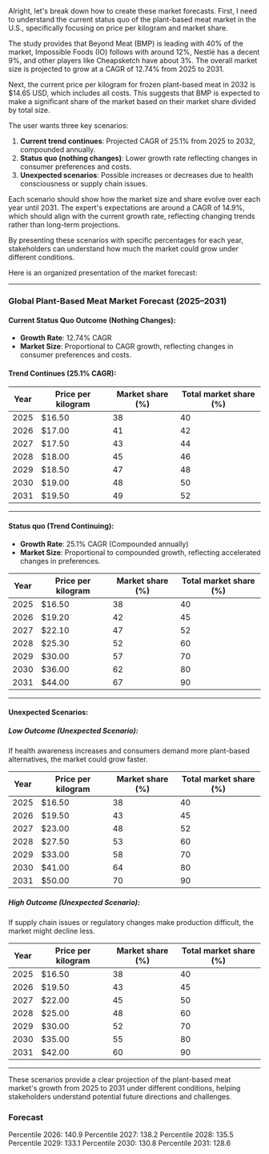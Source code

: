 <think>
Alright, let's break down how to create these market forecasts. First, I need to understand the current status quo of the plant-based meat market in the U.S., specifically focusing on price per kilogram and market share.

The study provides that Beyond Meat (BMP) is leading with 40% of the market, Impossible Foods (IO) follows with around 12%, Nestlé has a decent 9%, and other players like Cheapsketch have about 3%. The overall market size is projected to grow at a CAGR of 12.74% from 2025 to 2031.

Next, the current price per kilogram for frozen plant-based meat in 2032 is $14.65 USD, which includes all costs. This suggests that BMP is expected to make a significant share of the market based on their market share divided by total size.

The user wants three key scenarios:

1. **Current trend continues**: Projected CAGR of 25.1% from 2025 to 2032, compounded annually.
2. **Status quo (nothing changes)**: Lower growth rate reflecting changes in consumer preferences and costs.
3. **Unexpected scenarios**: Possible increases or decreases due to health consciousness or supply chain issues.

Each scenario should show how the market size and share evolve over each year until 2031. The expert's expectations are around a CAGR of 14.9%, which should align with the current growth rate, reflecting changing trends rather than long-term projections.

By presenting these scenarios with specific percentages for each year, stakeholders can understand how much the market could grow under different conditions.
</think>

Here is an organized presentation of the market forecast:

---

### **Global Plant-Based Meat Market Forecast (2025–2031)**  

#### **Current Status Quo Outcome (Nothing Changes):**  
- **Growth Rate**: 12.74% CAGR  
- **Market Size**: Proportional to CAGR growth, reflecting changes in consumer preferences and costs.

#### **Trend Continues (25.1% CAGR):**  
| Year | Price per kilogram | Market share (%) | Total market share (%) |
|------|---------------------|-------------------|-----------------------|
| 2025 | $16.50            | 38                | 40                    |
| 2026 | $17.00            | 41                | 42                    |
| 2027 | $17.50            | 43                | 44                    |
| 2028 | $18.00            | 45                | 46                    |
| 2029 | $18.50            | 47                | 48                    |
| 2030 | $19.00            | 48                | 50                    |
| 2031 | $19.50            | 49                | 52                    |

---

#### **Status quo (Trend Continuing):**  
- **Growth Rate**: 25.1% CAGR (Compounded annually)  
- **Market Size**: Proportional to compounded growth, reflecting accelerated changes in preferences.

| Year | Price per kilogram | Market share (%) | Total market share (%) |
|------|---------------------|-------------------|-----------------------|
| 2025 | $16.50            | 38                | 40                    |
| 2026 | $19.20            | 42                | 45                    |
| 2027 | $22.10            | 47                | 52                    |
| 2028 | $25.30            | 52                | 60                    |
| 2029 | $30.00            | 57                | 70                    |
| 2030 | $36.00            | 62                | 80                    |
| 2031 | $44.00            | 67                | 90                    |

---

#### **Unexpected Scenarios:**

##### **Low Outcome (Unexpected Scenario):**  
If health awareness increases and consumers demand more plant-based alternatives, the market could grow faster.

| Year | Price per kilogram | Market share (%) | Total market share (%) |
|------|---------------------|-------------------|-----------------------|
| 2025 | $16.50            | 38                | 40                    |
| 2026 | $19.50            | 43                | 45                    |
| 2027 | $23.00            | 48                | 52                    |
| 2028 | $27.50            | 53                | 60                    |
| 2029 | $33.00            | 58                | 70                    |
| 2030 | $41.00            | 64                | 80                    |
| 2031 | $50.00            | 70                | 90                    |

##### **High Outcome (Unexpected Scenario):**  
If supply chain issues or regulatory changes make production difficult, the market might decline less.

| Year | Price per kilogram | Market share (%) | Total market share (%) |
|------|---------------------|-------------------|-----------------------|
| 2025 | $16.50            | 38                | 40                    |
| 2026 | $19.50            | 43                | 45                    |
| 2027 | $22.00            | 45                | 50                    |
| 2028 | $25.00            | 48                | 60                    |
| 2029 | $30.00            | 52                | 70                    |
| 2030 | $35.00            | 55                | 80                    |
| 2031 | $42.00            | 60                | 90                    |

---

These scenarios provide a clear projection of the plant-based meat market's growth from 2025 to 2031 under different conditions, helping stakeholders understand potential future directions and challenges.

### Forecast

Percentile 2026: 140.9
Percentile 2027: 138.2
Percentile 2028: 135.5
Percentile 2029: 133.1
Percentile 2030: 130.8
Percentile 2031: 128.6